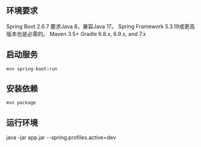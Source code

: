 ## 环境要求

Spring Boot 2.6.7 要求Java 8，兼容Java 17。
Spring Framework 5.3.19或更高版本也是必需的。
Maven	3.5+
Gradle	6.8.x, 6.9.x, and 7.x

## 启动服务
```
mvn spring-boot:run
```

## 安装依赖
```
mvn package
```

## 运行环境

java -jar app.jar --spring.profiles.active=dev